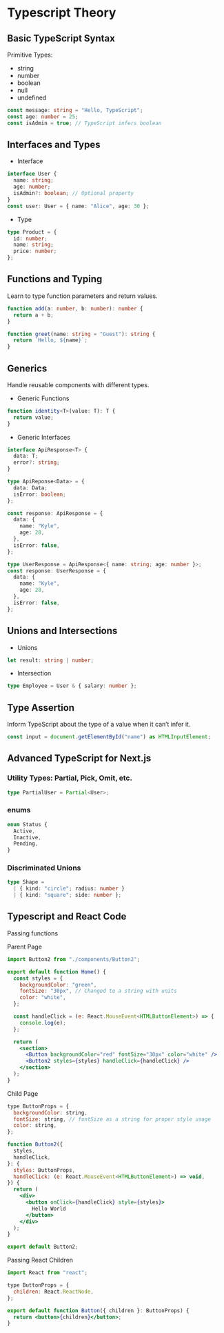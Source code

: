 # Typescript Theory

## Basic TypeScript Syntax

Primitive Types:

- string
- number
- boolean
- null
- undefined

```typescript
const message: string = "Hello, TypeScript";
const age: number = 25;
const isAdmin = true; // TypeScript infers boolean
```

## Interfaces and Types

- Interface

```typescript
interface User {
  name: string;
  age: number;
  isAdmin?: boolean; // Optional property
}
const user: User = { name: "Alice", age: 30 };
```

- Type

```typescript
type Product = {
  id: number;
  name: string;
  price: number;
};
```

## Functions and Typing

Learn to type function parameters and return values.

```typescript
function add(a: number, b: number): number {
  return a + b;
}

function greet(name: string = "Guest"): string {
  return `Hello, ${name}`;
}
```

## Generics

Handle reusable components with different types.

- Generic Functions

```typescript
function identity<T>(value: T): T {
  return value;
}
```

- Generic Interfaces

```typescript
interface ApiResponse<T> {
  data: T;
  error?: string;
}

type ApiReponse<Data> = {
  data: Data;
  isError: boolean;
};

const response: ApiResponse = {
  data: {
    name: "Kyle",
    age: 28,
  },
  isError: false,
};

type UserResponse = ApiResponse<{ name: string; age: number }>;
const response: UserResponse = {
  data: {
    name: "Kyle",
    age: 28,
  },
  isError: false,
};
```

## Unions and Intersections

- Unions

```typescript
let result: string | number;
```

- Intersection

```typescript
type Employee = User & { salary: number };
```

## Type Assertion

Inform TypeScript about the type of a value when it can’t infer it.

```typescript
const input = document.getElementById("name") as HTMLInputElement;
```

## Advanced TypeScript for Next.js

### Utility Types: Partial<T>, Pick<T>, Omit<T>, etc.

```typescript
type PartialUser = Partial<User>;
```

### enums

```typescript
enum Status {
  Active,
  Inactive,
  Pending,
}
```

### Discriminated Unions

```typescript
type Shape =
  | { kind: "circle"; radius: number }
  | { kind: "square"; side: number };
```

## Typescript and React Code

Passing functions

Parent Page

```jsx
import Button2 from "./components/Button2";

export default function Home() {
  const styles = {
    backgroundColor: "green",
    fontSize: "30px", // Changed to a string with units
    color: "white",
  };

  const handleClick = (e: React.MouseEvent<HTMLButtonElement>) => {
    console.log(e);
  };

  return (
    <section>
      <Button backgroundColor="red" fontSize="30px" color="white" />
      <Button2 styles={styles} handleClick={handleClick} />
    </section>
  );
}
```

Child Page

```jsx
type ButtonProps = {
  backgroundColor: string,
  fontSize: string, // fontSize as a string for proper style usage
  color: string,
};

function Button2({
  styles,
  handleClick,
}: {
  styles: ButtonProps,
  handleClick: (e: React.MouseEvent<HTMLButtonElement>) => void,
}) {
  return (
    <div>
      <button onClick={handleClick} style={styles}>
        Hello World
      </button>
    </div>
  );
}

export default Button2;
```

Passing React Children

```jsx
import React from "react";

type ButtonProps = {
  children: React.ReactNode,
};

export default function Button({ children }: ButtonProps) {
  return <button>{children}</button>;
}
```

